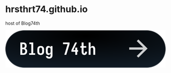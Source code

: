 # hrsthrt74.github.io
host of Blog74th

[![](/public/跳转%20Button.svg)](https://hrsthrt74.github.io/)